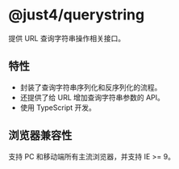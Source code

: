 # @just4/querystring

提供 URL 查询字符串操作相关接口。

## 特性
- 封装了查询字符串序列化和反序列化的流程。
- 还提供了给 URL 增加查询字符串参数的 API。
- 使用 TypeScript 开发。

## 浏览器兼容性
支持 PC 和移动端所有主流浏览器，并支持 IE >= 9。
